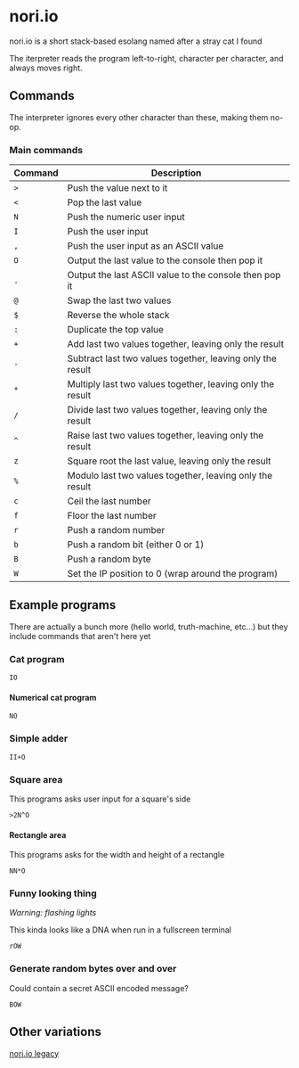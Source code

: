 # nori.io
nori.io is a short stack-based esolang named after a stray cat I found

The iterpreter reads the program left-to-right, character per character, and always moves right.

## Commands
The interpreter ignores every other character than these, making them no-op.

### Main commands

| Command     | Description                                                   |
| ----------- | ------------------------------------------------------------- |
| `>`         | Push the value next to it                                     |
| `<`         | Pop the last value                                            |
| `N`         | Push the numeric user input                                   |
| `I`         | Push the user input                                           |
| `,`         | Push the user input as an ASCII value                         |
| `O`         | Output the last value to the console then pop it              |
| `.`         | Output the last ASCII value to the console then pop it        |
| `@`         | Swap the last two values                                      |
| `$`         | Reverse the whole stack                                       |
| `:`         | Duplicate the top value                                       |
| `+`         | Add last two values together, leaving only the result         |
| `-`         | Subtract last two values together, leaving only the result    |
| `*`         | Multiply last two values together, leaving only the result    |
| `/`         | Divide last two values together, leaving only the result      |
| `^`         | Raise last two values together, leaving only the result       |
| `z`         | Square root the last value, leaving only the result           |
| `%`         | Modulo last two values together, leaving only the result      |
| `c`         | Ceil the last number                                          |
| `f`         | Floor the last number                                         |
| `r`         | Push a random number                                          |
| `b`         | Push a random bit (either 0 or 1)                             |
| `B`         | Push a random byte                                            |
| `W`         | Set the IP position to 0 (wrap around the program)            |

## Example programs

There are actually a bunch more (hello world, truth-machine, etc...) but they include commands that aren't here yet

### Cat program
```IO```

#### Numerical cat program
```NO```

### Simple adder
```II+O```

### Square area
This programs asks user input for a square's side

```>2N^O```

#### Rectangle area
This programs asks for the width and height of a rectangle

```NN*O```

### Funny looking thing
*Warning: flashing lights*

This kinda looks like a DNA when run in a fullscreen terminal

```rOW```

### Generate random bytes over and over
Could contain a secret ASCII encoded message?

```BOW```

## Other variations
[nori.io legacy](https://scratch.mit.edu/projects/819125582/)
